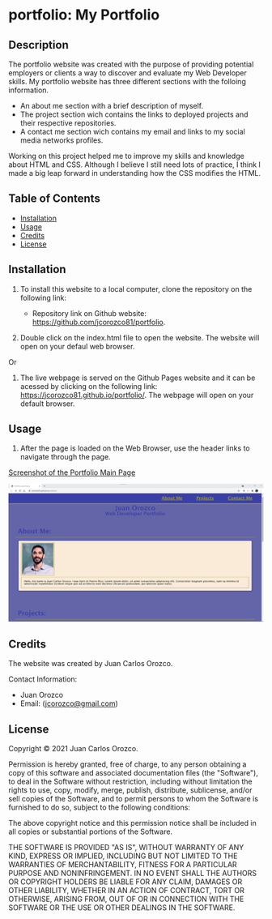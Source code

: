 # portfolio: My Portfolio

## Description

The portfolio website was created with the purpose of providing potential employers or clients a way to discover and evaluate my Web Developer skills. My portfolio website has three different sections with the folloing information.

- An about me section with a brief description of myself.
- The project section wich contains the links to deployed projects and their respective repositories.
- A contact me section wich contains my email and links to my social media networks profiles.

Working on this project helped me to improve my skills and knowledge about HTML and CSS. Although I believe I still need lots of practice, I think I made a big leap forward in understanding how the CSS modifies the HTML.

## Table of Contents

- [Installation](#installation)
- [Usage](#usage)
- [Credits](#credits)
- [License](#license)


## Installation

1. To install this website to a local computer, clone the repository on the following link:
 
    * Repository link on Github website: https://github.com/jcorozco81/portfolio.

2. Double click on the index.html file to open the website. The website will open on your defaul web browser.

Or

1. The live webpage is served on the Github Pages website and it can be acessed by clicking on the following link: https://jcorozco81.github.io/portfolio/. The webpage will open on your default browser.


## Usage

1. After the page is loaded on the Web Browser, use the header links to navigate through the page.


[Screenshot of the Portfolio Main Page](/assets/images/portfolio-screenshot.png)


![Screenshot of the Portfolio Main Page](/assets/images/portfolio-screenshot.png)

    
## Credits

The website was created by Juan Carlos Orozco.

Contact Information:
* Juan Orozco
* Email: (jcorozco@gmail.com)


## License

Copyright © 2021 Juan Carlos Orozco.

Permission is hereby granted, free of charge, to any person obtaining a copy
of this software and associated documentation files (the "Software"), to deal
in the Software without restriction, including without limitation the rights
to use, copy, modify, merge, publish, distribute, sublicense, and/or sell
copies of the Software, and to permit persons to whom the Software is
furnished to do so, subject to the following conditions:

The above copyright notice and this permission notice shall be included in all
copies or substantial portions of the Software.

THE SOFTWARE IS PROVIDED "AS IS", WITHOUT WARRANTY OF ANY KIND, EXPRESS OR
IMPLIED, INCLUDING BUT NOT LIMITED TO THE WARRANTIES OF MERCHANTABILITY,
FITNESS FOR A PARTICULAR PURPOSE AND NONINFRINGEMENT. IN NO EVENT SHALL THE
AUTHORS OR COPYRIGHT HOLDERS BE LIABLE FOR ANY CLAIM, DAMAGES OR OTHER
LIABILITY, WHETHER IN AN ACTION OF CONTRACT, TORT OR OTHERWISE, ARISING FROM,
OUT OF OR IN CONNECTION WITH THE SOFTWARE OR THE USE OR OTHER DEALINGS IN THE
SOFTWARE.
